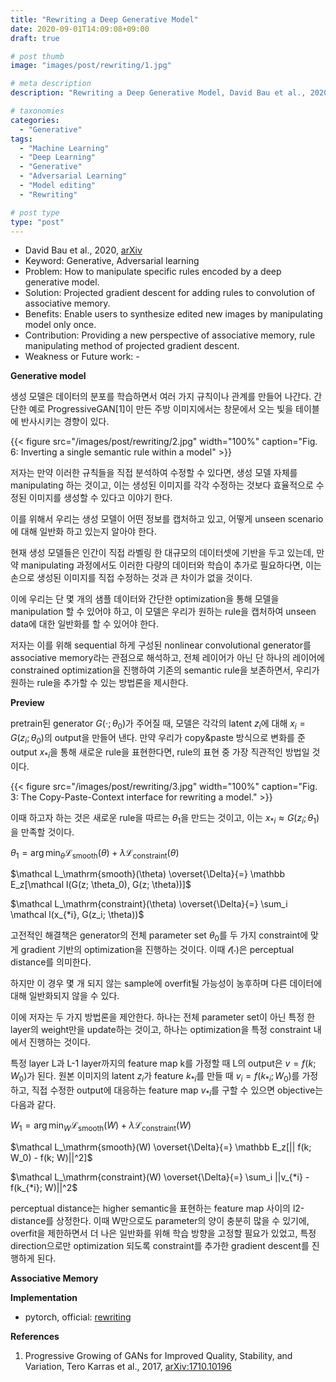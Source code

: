 ```yaml
---
title: "Rewriting a Deep Generative Model"
date: 2020-09-01T14:09:08+09:00
draft: true

# post thumb
image: "images/post/rewriting/1.jpg"

# meta description
description: "Rewriting a Deep Generative Model, David Bau et al., 2020."

# taxonomies
categories:
  - "Generative"
tags:
  - "Machine Learning"
  - "Deep Learning"
  - "Generative"
  - "Adversarial Learning"
  - "Model editing"
  - "Rewriting"

# post type
type: "post"
---
```


- David Bau et al., 2020, [arXiv](https://arxiv.org/abs/2007.15646)
- Keyword: Generative, Adversarial learning
- Problem: How to manipulate specific rules encoded by a deep generative model.
- Solution: Projected gradient descent for adding rules to convolution of associative memory.
- Benefits: Enable users to synthesize edited new images by manipulating model only once.
- Contribution: Providing a new perspective of associative memory, rule manipulating method of projected gradient descent.
- Weakness or Future work: -

**Generative model**

생성 모델은 데이터의 분포를 학습하면서 여러 가지 규칙이나 관계를 만들어 나간다. 간단한 예로 ProgressiveGAN[1]이 만든 주방 이미지에서는 창문에서 오는 빛을 테이블에 반사시키는 경향이 있다. 

{{< figure src="/images/post/rewriting/2.jpg" width="100%" caption="Fig. 6: Inverting a single semantic rule within a model" >}}

저자는 만약 이러한 규칙들을 직접 분석하여 수정할 수 있다면, 생성 모델 자체를 manipulating 하는 것이고, 이는 생성된 이미지를 각각 수정하는 것보다 효율적으로 수정된 이미지를 생성할 수 있다고 이야기 한다.

이를 위해서 우리는 생성 모델이 어떤 정보를 캡처하고 있고, 어떻게 unseen scenario에 대해 일반화 하고 있는지 알아야 한다.

현재 생성 모델들은 인간이 직접 라벨링 한 대규모의 데이터셋에 기반을 두고 있는데, 만약 manipulating 과정에서도 이러한 다량의 데이터와 학습이 추가로 필요하다면, 이는 손으로 생성된 이미지를 직접 수정하는 것과 큰 차이가 없을 것이다.

이에 우리는 단 몇 개의 샘플 데이터와 간단한 optimization을 통해 모델을 manipulation 할 수 있어야 하고, 이 모델은 우리가 원하는 rule을 캡처하여 unseen data에 대한 일반화를 할 수 있어야 한다.

저자는 이를 위해 sequential 하게 구성된 nonlinear convolutional generator를 associative memory라는 관점으로 해석하고, 전체 레이어가 아닌 단 하나의 레이어에 constrained optimization을 진행하여 기존의 semantic rule을 보존하면서, 우리가 원하는 rule을 추가할 수 있는 방법론을 제시한다. 

**Preview**

pretrain된 generator $G(\cdot; \theta_0)$가 주어질 때, 모델은 각각의 latent $z_i$에 대해 $x_i = G(z_i; \theta_0)$의 output을 만들어 낸다. 만약 우리가 copy&paste 방식으로 변화를 준 output $x_{*i}$을 통해 새로운 rule을 표현한다면, rule의 표현 중 가장 직관적인 방법일 것이다.

{{< figure src="/images/post/rewriting/3.jpg" width="100%" caption="Fig. 3: The Copy-Paste-Context interface for rewriting a model." >}}

이때 하고자 하는 것은 새로운 rule을 따르는 $\theta_1$을 만드는 것이고, 이는 $x_{*i} \approx G(z_i; \theta_1)$을 만족할 것이다.

$\theta_1 = \arg\min_\theta \mathcal L_{\mathrm{smooth}}(\theta) + \lambda \mathcal L_\mathrm{constraint}(\theta)$

$\mathcal L_\mathrm{smooth}(\theta) \overset{\Delta}{=} \mathbb E_z[\mathcal l(G(z; \theta_0), G(z; \theta))]$

$\mathcal L_\mathrm{constraint}(\theta) \overset{\Delta}{=} \sum_i \mathcal l(x_{*i}, G(z_i; \theta))$

고전적인 해결책은 generator의 전체 parameter set $\theta_0$를 두 가지 constraint에 맞게 gradient 기반의 optimization을 진행하는 것이다. 이때 $\mathcal l(\cdot)$은 perceptual distance를 의미한다. 

하지만 이 경우 몇 개 되지 않는 sample에 overfit될 가능성이 농후하며 다른 데이터에 대해 일반화되지 않을 수 있다.

이에 저자는 두 가지 방법론을 제안한다. 하나는 전체 parameter set이 아닌 특정 한 layer의 weight만을 update하는 것이고, 하나는 optimization을 특정 constraint 내에서 진행하는 것이다.

특정 layer L과 L-1 layer까지의 feature map k를 가정할 때 L의 output은 $v = f(k; W_0)$가 된다. 원본 이미지의 latent $z_{i}$가 feature $k_{*i}$를 만들 때 $v_i = f(k_{*i}; W_0)$를 가정하고, 직접 수정한 output에 대응하는 feature map $v_{*i}$를 구할 수 있으면 objective는 다음과 같다.

$W_1 = \arg\min_W \mathcal L_{\mathrm{smooth}}(W) + \lambda \mathcal L_\mathrm{constraint}(W)$

$\mathcal L_\mathrm{smooth}(W) \overset{\Delta}{=} \mathbb E_z[|| f(k; W_0) - f(k; W)||^2]$

$\mathcal L_\mathrm{constraint}(W) \overset{\Delta}{=} \sum_i ||v_{*i} - f(k_{*i}; W)||^2$

perceptual distance는 higher semantic을 표현하는 feature map 사이의 l2-distance를 상정한다. 이때 W만으로도 parameter의 양이 충분히 많을 수 있기에, overfit을 제한하면서 더 나은 일반화를 위해 학습 방향을 고정할 필요가 있었고, 특정 direction으로만 optimization 되도록 constraint를 추가한 gradient descent를 진행하게 된다.

**Associative Memory**



**Implementation**

- pytorch, official: [rewriting](https://github.com/davidbau/rewriting)

**References**

1. Progressive Growing of GANs for Improved Quality, Stability, and Variation, Tero Karras et al., 2017, [arXiv:1710.10196](https://arxiv.org/abs/1710.10196)